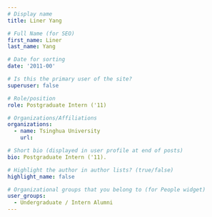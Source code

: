 ```yaml
---
# Display name
title: Liner Yang

# Full Name (for SEO) 
first_name: Liner
last_name: Yang

# Date for sorting
date: '2011-00'

# Is this the primary user of the site?
superuser: false

# Role/position
role: Postgraduate Intern ('11)

# Organizations/Affiliations
organizations:
  - name: Tsinghua University
    url: 

# Short bio (displayed in user profile at end of posts)
bio: Postgraduate Intern ('11). 

# Highlight the author in author lists? (true/false)
highlight_name: false

# Organizational groups that you belong to (for People widget)
user_groups:
  - Undergraduate / Intern Alumni
---
```

